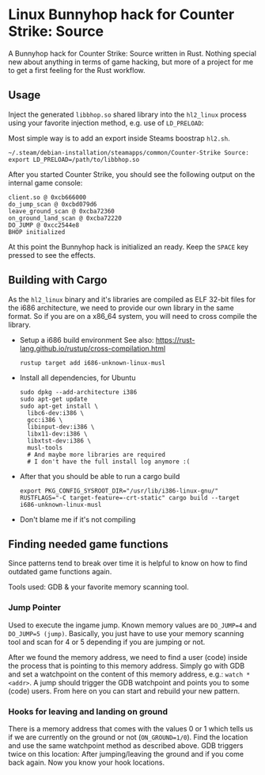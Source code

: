 Linux Bunnyhop hack for Counter Strike: Source
==============================================

A Bunnyhop hack for Counter Strike: Source written in Rust.
Nothing special new about anything in terms of game hacking, but
more of a project for me to get a first feeling for the Rust workflow.


## Usage

Inject the generated `libbhop.so` shared library into the `hl2_linux` process
using your favorite injection method, e.g. use of `LD_PRELOAD`:

Most simple way is to add an export inside Steams boostrap `hl2.sh`.

```
~/.steam/debian-installation/steamapps/common/Counter-Strike Source:
export LD_PRELOAD=/path/to/libbhop.so
```

After you started Counter Strike, you should see the following output on the
internal game console:

```
client.so @ 0xcb666000
do_jump_scan @ 0xcbd079d6
leave_ground_scan @ 0xcba72360
on_ground_land_scan @ 0xcba72220
DO_JUMP @ 0xcc2544e8
BHOP initialized
```

At this point the Bunnyhop hack is initialized an ready.
Keep the `SPACE` key pressed to see the effects.


## Building with Cargo

As the `hl2_linux` binary and it's libraries are compiled as ELF 32-bit files
for the i686 architecture, we need to provide our own library in the same
format. So if you are on a x86_64 system, you will need to cross compile the
library.

* Setup a i686 build environment
  See also: https://rust-lang.github.io/rustup/cross-compilation.html
  ```
  rustup target add i686-unknown-linux-musl
  ```
* Install all dependencies, for Ubuntu
  ```
  sudo dpkg --add-architecture i386
  sudo apt-get update
  sudo apt-get install \
    libc6-dev:i386 \
    gcc:i386 \
    libinput-dev:i386 \
    libx11-dev:i386 \
    libxtst-dev:i386 \
    musl-tools
    # And maybe more libraries are required
    # I don't have the full install log anymore :(
  ```
* After that you should be able to run a cargo build
  ```
  export PKG_CONFIG_SYSROOT_DIR="/usr/lib/i386-linux-gnu/"
  RUSTFLAGS="-C target-feature=-crt-static" cargo build --target i686-unknown-linux-musl
  ```
* Don't blame me if it's not compiling


## Finding needed game functions

Since patterns tend to break over time it is helpful to know on how to
find outdated game functions again.

Tools used: GDB & your favorite memory scanning tool.


### Jump Pointer

Used to execute the ingame jump. Known memory values are
`DO_JUMP=4` and `DO_JUMP=5 (jump)`. Basically, you just have to use your memory
scanning tool and scan for 4 or 5 depending if you are jumping or not.

After we found the memory address, we need to find a user (code) inside the
process that is pointing to this memory address. Simply go with GDB and
set a watchpoint on the content of this memory address, e.g.: `watch *<addr>`.
A jump should trigger the GDB watchpoint and points you to some (code) users.
From here on you can start and rebuild your new pattern.


### Hooks for leaving and landing on ground

There is a memory address that comes with the values 0 or 1 which tells
us if we are currently on the ground or not (`ON_GROUND=1/0`).
Find the location and use the same watchpoint method as described above.
GDB triggers twice on this location: After jumping/leaving the ground and
if you come back again. Now you know your hook locations.
